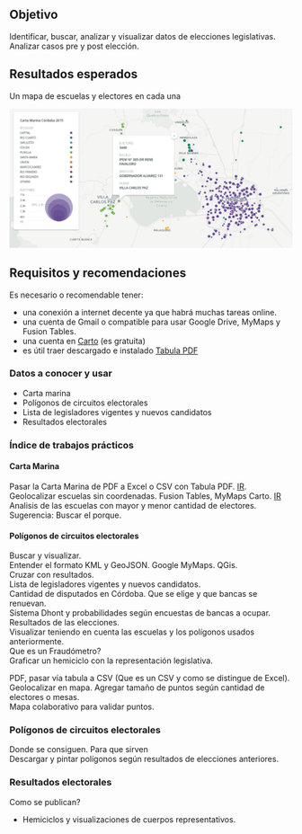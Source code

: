## Objetivo

Identificar, buscar, analizar y visualizar datos de elecciones legislativas.  
Analizar casos pre y post elección.  

## Resultados esperados

Un mapa de escuelas y electores en cada una

![Mapa OK carto](img/carto2-ok.png)

## Requisitos y recomendaciones
Es necesario o recomendable tener: 
 - una conexión a internet decente ya que habrá muchas tareas online.
 - una cuenta de Gmail o compatible para usar Google Drive, MyMaps y Fusion Tables.
 - una cuenta en [Carto](https://carto.com/) (es gratuita)
 - es útil traer descargado e instalado [Tabula PDF](http://tabula.technology/)
 
### Datos a conocer y usar
 - Carta marina
 - Polígonos de circuitos electorales
 - Lista de legisladores vigentes y nuevos candidatos
 - Resultados electorales

### Índice de trabajos prácticos

#### Carta Marina
Pasar la Carta Marina de PDF a Excel o CSV con Tabula PDF. [IR](curso/carta-marina-Cordoba.md).   
Geolocalizar escuelas sin coordenadas. Fusion Tables, MyMaps Carto. [IR](curso/geolocalizar-csv.md)  
Analisis de las escuelas con mayor y menor cantidad de electores. Sugerencia: Buscar el porque.  
 
#### Polígonos de circuitos electorales
Buscar y visualizar.  
Entender el formato KML y GeoJSON. Google MyMaps. QGis.  
Cruzar con resultados.  
Lista de legisladores vigentes y nuevos candidatos.  
Cantidad de disputados en Córdoba. Que se elige y que bancas se renuevan.  
Sistema Dhont y probabilidades según encuestas de bancas a ocupar.  
Resultados de las elecciones.  
Visualizar teniendo en cuenta las escuelas y los polígonos usados anteriormente.  
Que es un Fraudómetro?  
Graficar un hemiciclo con la representación legislativa.  

 
PDF, pasar vía tabula a CSV (Que es un CSV y como se distingue de Excel).  
Geolocalizar en mapa. Agregar tamaño de puntos según cantidad de electores o mesas.  
Mapa colaborativo para validar puntos.  
 
### Polígonos de circuitos electorales
Donde se consiguen. Para que sirven  
Descargar y pintar polígonos según resultados de elecciones anteriores.  
 
### Resultados electorales
Como se publican?  
 - Hemiciclos y visualizaciones de cuerpos representativos.
 
 
